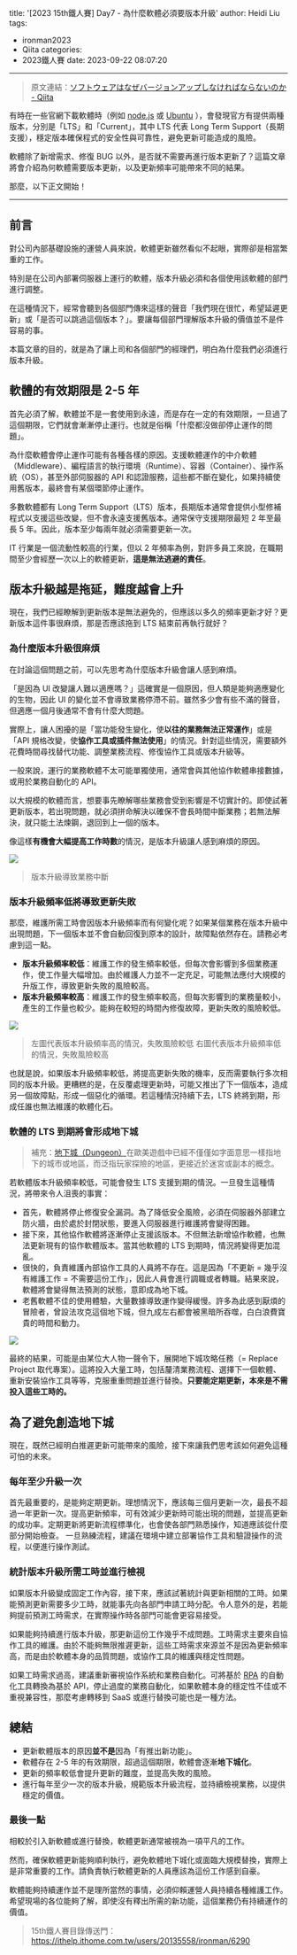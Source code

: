 title: '[2023 15th鐵人賽] Day7 - 為什麼軟體必須要版本升級'
author: Heidi Liu
tags:
  - ironman2023
  - Qiita
categories:
  - 2023鐵人賽
date: 2023-09-22 08:07:20
---

> 原文連結：[ソフトウェアはなぜバージョンアップしなければならないのか - Qiita](https://qiita.com/autotaker1984/items/a3091772dbb0fb91473d)

有時在一些官網下載軟體時（例如 [node.js](https://nodejs.org/en) 或 [Ubuntu](https://ubuntu.com/download/desktop) ），會發現官方有提供兩種版本，分別是「LTS」和「Current」，其中 LTS 代表 Long Term Support（長期支援），穩定版本確保程式的安全性與可靠性，避免更新可能造成的風險。

軟體除了新增需求、修復 BUG 以外，是否就不需要再進行版本更新了？這篇文章將會介紹為何軟體需要版本更新，以及更新頻率可能帶來不同的結果。

<!--more-->

那麼，以下正文開始！

---

## 前言

對公司內部基礎設施的運營人員來說，軟體更新雖然看似不起眼，實際卻是相當繁重的工作。

特別是在公司內部署伺服器上運行的軟體，版本升級必須和各個使用該軟體的部門進行調整。

在這種情況下，經常會聽到各個部門傳來這樣的聲音「我們現在很忙，希望延遲更新」或「是否可以跳過這個版本？」。要讓每個部門理解版本升級的價值並不是件容易的事。

本篇文章的目的，就是為了讓上司和各個部門的經理們，明白為什麼我們必須進行版本升級。

## 軟體的有效期限是 2-5 年

首先必須了解，軟體並不是一套使用到永遠，而是存在一定的有效期限，一旦過了這個期限，它們就會漸漸停止運行。也就是俗稱「什麼都沒做卻停止運作的問題」。

為什麼軟體會停止運作可能有各種各樣的原因。支援軟體運作的中介軟體（Middleware）、編程語言的執行環境（Runtime）、容器（Container）、操作系統（OS），甚至外部伺服器的 API 和認證服務，這些都不斷在變化，如果持續使用舊版本，最終會有某個環節停止運作。

多數軟體都有 Long Term Support（LTS）版本，長期版本通常會提供小型修補程式以支援這些改變，但不會永遠支援舊版本。通常保守支援期限最短 2 年至最長 5 年。因此，版本至少每兩年就必須需要更新一次。

IT 行業是一個流動性較高的行業，但以 2 年頻率為例，對許多員工來說，在職期間至少會經歷一次以上的軟體更新，**這是無法逃避的責任**。

## 版本升級越是拖延，難度越會上升

現在，我們已經瞭解到更新版本是無法避免的，但應該以多久的頻率更新才好？更新版本這件事很麻煩，那是否應該拖到 LTS 結束前再執行就好？

### 為什麼版本升級很麻煩

在討論這個問題之前，可以先思考為什麼版本升級會讓人感到麻煩。

「是因為 UI 改變讓人難以適應嗎？」這確實是一個原因，但人類是能夠適應變化的生物，因此 UI 的變化並不會導致業務停滯不前。雖然多少會有些不滿的聲音，但適應一個月後通常不會有什麼大問題。

實際上，讓人困擾的是「當功能發生變化，使**以往的業務無法正常運作**」或是「API 規格改變，使**協作工具或插件無法使用**」的情況。針對這些情況，需要額外花費時間尋找替代功能、調整業務流程、修復協作工具或版本升級等。

一般來說，運行的業務軟體不太可能單獨使用，通常會與其他協作軟體串接數據，或用於業務自動化的 API。

以大規模的軟體而言，想要事先瞭解哪些業務會受到影響是不切實計的。即使試著更新版本，若出現問題，就必須拼命解決以確保不會長時間中斷業務；若無法解決，就只能土法煉鋼，退回到上一個的版本。

像這樣**有機會大幅提高工作時數**的情況，是版本升級讓人感到麻煩的原因。

![](https://imgur.com/boLEH1c.png)
> 版本升級導致業務中斷

### 版本升級頻率低將導致更新失敗

那麼，維護所需工時會因版本升級頻率而有何變化呢？如果某個業務在版本升級中出現問題，下一個版本並不會自動回復到原本的設計，故障點依然存在。請務必考慮到這一點。

- **版本升級頻率較低**：維護工作的發生頻率較低，但每次會影響到多個業務運作，使工作量大幅增加。由於維護人力並不一定充足，可能無法應付大規模的升版工作，導致更新失敗的風險較高。
- **版本升級頻率較高**：維護工作的發生頻率較高，但每次影響到的業務量較小，產生的工作量也較少。能夠在較短的時間內修復故障，更新失敗的風險較低。

![](https://imgur.com/XyCNIOy.png)
> 左圖代表版本升級頻率高的情況，失敗風險較低
> 右圖代表版本升級頻率低的情況，失敗風險較高

也就是說，如果版本升級頻率較低，將提高更新失敗的機率，反而需要執行多次相同的版本升級。更糟糕的是，在反覆處理更新時，可能又推出了下一個版本，造成另一個故障點，形成一個惡化的循環。若這種情況持續下去，LTS 終將到期，形成任誰也無法維護的軟體化石。

### 軟體的 LTS 到期將會形成地下城

> 補充：[地下城（Dungeon）](https://zh.moegirl.org.cn/zh-tw/%E5%9C%B0%E4%B8%8B%E5%9F%8E)在歐美遊戲中已經不僅僅如字面意思一樣指地下的城市或地區，而泛指玩家探險的地區，更接近於迷宮或副本的概念。
> 

若軟體版本升級頻率較低，可能會發生 LTS 支援到期的情況。一旦發生這種情況，將帶來令人沮喪的事實：

- 首先，軟體將停止修復安全漏洞。為了降低安全風險，必須在伺服器外部建立防火牆，由於處於封閉狀態，要進入伺服器進行維護將會變得困難。
- 接下來，其他協作軟體將逐漸停止支援該版本。不但無法新增協作軟體，也無法更新現有的協作軟體版本。當其他軟體的 LTS 到期時，情況將變得更加混亂。
- 很快的，負責維護內部協作工具的人員將不存在。這是因為「不更新 = 幾乎沒有維護工作 = 不需要這份工作」，因此人員會進行調職或者轉職。結果來說，軟體將會變得無法預測的狀態，意即成為地下城。
- 老舊軟體不佳的使用體驗，大量數據導致運作變得緩慢。許多為此感到厭煩的冒險者，曾設法攻克這個地下城，但九成左右都會被黑暗所吞噬，白白浪費寶貴的時間和動力。

![](https://imgur.com/8tFS2tv.png)

最終的結果，可能是由某位大人物一聲令下，展開地下城攻略任務（= Replace Project 取代專案）。這將投入大量工時，包括釐清業務流程、選擇下一個軟體、重新安裝協作工具等等，克服重重問題並進行替換。**只要能定期更新，本來是不需投入這些工時的。**

## 為了避免創造地下城

現在，既然已經明白推遲更新可能帶來的風險，接下來讓我們思考該如何避免這種可怕的未來。

### 每年至少升級一次

首先最重要的，是能夠定期更新。理想情況下，應該每三個月更新一次，最長不超過一年更新一次。提高更新頻率，可有效減少更新時可能出現的問題，並提高更新的成功率。定期更新將更新流程標準化，也會使各部門熟悉操作，知道應該從什麼部分開始檢查。
一旦熟練流程，建議在環境中建立部署協作工具和驗證操作的流程，以便進行操作測試。

### 統計版本升級所需工時並進行檢視

如果版本升級變成固定工作內容，接下來，應該試著統計與更新相關的工時。如果能預測更新需要多少工時，就能事先向各部門申請工時分配。令人意外的是，若能夠提前預測工時需求，在實際操作時各部門可能會更容易接受。

如果能夠持續進行版本升級，那更新這份工作幾乎不成問題。工時需求主要來自協作工具的維護。由於不能夠無限推遲更新，這些工時需求來源並不是因為更新頻率高，而是由於軟體本身的品質問題，或協作工具的維護與穩定性問題。

如果工時需求過高，建議重新審視協作系統和業務自動化。可將基於 [RPA](https://zh.wikipedia.org/zh-tw/%E6%A9%9F%E5%99%A8%E4%BA%BA%E6%B5%81%E7%A8%8B%E8%87%AA%E5%8B%95%E5%8C%96) 的自動化工具轉換為基於 API，停止過度的業務自動化，如果軟體本身的穩定性不佳或不重視兼容性，那麼考慮轉移到 SaaS 或進行替換可能也是一種方法。

## 總結

- 更新軟體版本的原因**並不是**因為「有推出新功能」。
- 軟體存在 2-5 年的有效期限，超過這個期限，軟體會逐漸**地下城化**。
- 更新的頻率較低會提升更新的難度，並提高失敗的風險。
- 進行每年至少一次的版本升級，規範版本升級流程，並持續檢視業務，以提供穩定的價值。

### 最後一點

相較於引入新軟體或進行替換，軟體更新通常被視為一項平凡的工作。

然而，確保軟體更新能夠順利執行，避免軟體地下城化或面臨大規模替換，實際上是非常重要的工作。請負責執行軟體更新的人員應該為這份工作感到自豪。

軟體能夠持續運作並不是理所當然的事情，必須仰賴運營人員持續各種維護工作。希望現場的各位能夠了解，即使沒有釋出所需的新功能，這個業務仍有持續運作的價值。


> 15th鐵人賽目錄傳送門：https://ithelp.ithome.com.tw/users/20135558/ironman/6290
